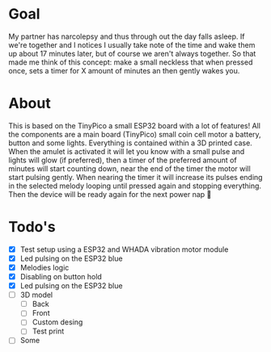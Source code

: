 # Goal
My partner has narcolepsy and thus through out the day falls asleep. If we're together and I notices I usually take note of the time and wake them up about 17 minutes later, but of course we aren't always together. So that made me think of this concept: make a small neckless that when pressed once, sets a timer for X amount of minutes an then gently wakes you.

# About
This is based on the TinyPico a small ESP32 board with a lot of features! All the components are a main board (TinyPico) small coin cell motor a battery, button and some lights. Everything is contained within a 3D printed case. When the amulet is activated it will let you know with a small pulse and lights will glow (if preferred), then a timer of the preferred amount of minutes will start counting down, near the end of the timer the motor will start pulsing gently. When nearing the timer it will increase its pulses ending in the selected melody looping until pressed again and stopping everything. Then the device will be ready again for the next power nap 💪

# Todo's

- [x] Test setup using a ESP32 and WHADA vibration motor module
- [x] Led pulsing on the ESP32 blue
- [x] Melodies logic
- [x] Disabling on button hold
- [x] Led pulsing on the ESP32 blue
- [ ] 3D model 
  - [ ] Back
  - [ ] Front
  - [ ] Custom desing
  - [ ] Test print 
- [ ] Some